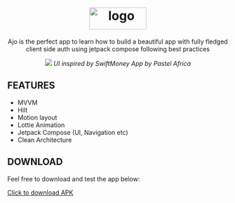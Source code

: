 <h1 align="center"><img align="center" width ='130px' height='50px' src="https://user-images.githubusercontent.com/39574228/185710296-71ac8fd4-f183-48dd-9750-e7b245df1372.svg" alt="logo"> </h1>

<p align="center">
  Ajo is the perfect app to learn how to build a beautiful app with fully fledged client side auth using jetpack compose following best practices
</p>

<p align="center">
  <img src ="https://user-images.githubusercontent.com/39574228/185716120-6d1eadbd-ad86-4efe-a85b-73c47678ccd5.png">
  <i> UI inspired by SwiftMoney App by Pastel Africa </i>
</p>

## FEATURES
- MVVM
- Hilt
- Motion layout
- Lottie Animation
- Jetpack Compose (UI, Navigation etc)
- Clean Architecture

## DOWNLOAD
Feel free to download and test the app below: 

<a href="https://github.com/ibrajix/Ajo/releases/download/v1.0/ajo.apk">Click to download APK</a>
